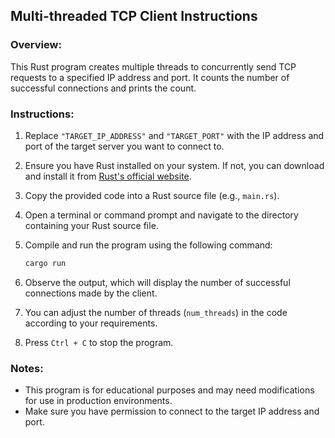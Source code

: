 ## Multi-threaded TCP Client Instructions

### Overview:
This Rust program creates multiple threads to concurrently send TCP requests to a specified IP address and port. It counts the number of successful connections and prints the count.

### Instructions:
1. Replace `"TARGET_IP_ADDRESS"` and `"TARGET_PORT"` with the IP address and port of the target server you want to connect to.

2. Ensure you have Rust installed on your system. If not, you can download and install it from [Rust's official website](https://www.rust-lang.org/tools/install).

3. Copy the provided code into a Rust source file (e.g., `main.rs`).

4. Open a terminal or command prompt and navigate to the directory containing your Rust source file.

5. Compile and run the program using the following command:
    ```bash
    cargo run
    ```

6. Observe the output, which will display the number of successful connections made by the client.

7. You can adjust the number of threads (`num_threads`) in the code according to your requirements.

8. Press `Ctrl + C` to stop the program.

### Notes:
- This program is for educational purposes and may need modifications for use in production environments.
- Make sure you have permission to connect to the target IP address and port.
